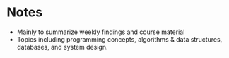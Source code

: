 # Notes

- Mainly to summarize weekly findings and course material
- Topics including programming concepts, algorithms & data structures, databases, and system design.